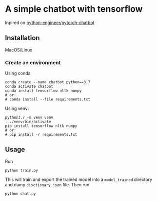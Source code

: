 # A simple chatbot with tensorflow

Inpired on [python-engineer/pytorch-chatbot](https://github.com/python-engineer/pytorch-chatbot)

## Installation
MacOS/Linux

### Create an environment
Using conda:
```
conda create --name chatbot python==3.7
conda activate chatbot
conda install tensorflow nltk numpy
# or:
# conda install --file requirements.txt
```

Using venv:
```
python3.7 -m venv venv
. ./venv/bin/activate
pip install tensorflow nltk numpy
# or:
# pip install -r requirements.txt
```

## Usage

Run
```
python train.py
```

This will train and export the trained model into a `model_trained` directory and dump `disctionary.json` file. Then run

```
python chat.py
```
